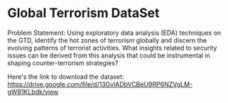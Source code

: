 # Global Terrorism DataSet
Problem Statement: 
Using exploratory data analysis (EDA) techniques on the GTD, identify the hot zones of terrorism globally and discern the evolving patterns of terrorist activities. What insights related to security issues can be derived from this analysis that could be instrumental in shaping counter-terrorism strategies?


Here's the link to download the dataset: https://drive.google.com/file/d/13GvlADbVCBeU9RP6NZVgLM-gW81KLbdk/view
